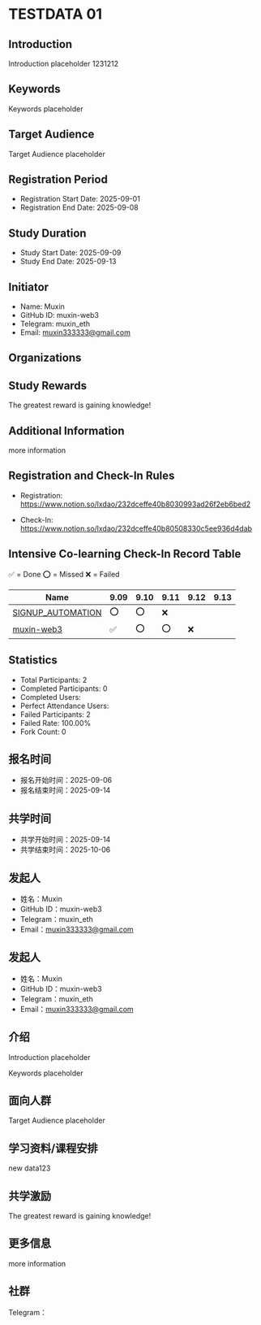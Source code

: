 # TESTDATA 01

## Introduction

Introduction placeholder 1231212

## Keywords

Keywords placeholder

## Target Audience

Target Audience placeholder

## Registration Period

- Registration Start Date: 2025-09-01
- Registration End Date: 2025-09-08
## Study Duration

- Study Start Date: 2025-09-09
- Study End Date: 2025-09-13
## Initiator

- Name: Muxin
- GitHub ID: muxin-web3
- Telegram: muxin_eth
- Email: muxin333333@gmail.com
## Organizations





## Study Rewards

The greatest reward is gaining knowledge!



## Additional Information

more information



## Registration and Check-In Rules

- Registration: https://www.notion.so/lxdao/232dceffe40b8030993ad26f2eb6bed2

- Check-In: https://www.notion.so/lxdao/232dceffe40b80508330c5ee936d4dab

## Intensive Co-learning Check-In Record Table

✅ = Done ⭕️ = Missed ❌ = Failed

<!-- START_COMMIT_TABLE -->
| Name | 9.09 | 9.10 | 9.11 | 9.12 | 9.13 |
| ------------- | ---- | ---- | ---- | ---- | ---- |
| [SIGNUP_AUTOMATION](https://github.com/IntensiveCoLearning/TESTDATA_01/blob/main/SIGNUP_AUTOMATION.md) | ⭕️ | ⭕️ | ❌ | | |
| [muxin-web3](https://github.com/IntensiveCoLearning/TESTDATA_01/blob/main/muxin-web3.md) | ✅ | ⭕️ | ⭕️ | ❌ | |
<!-- END_COMMIT_TABLE -->















































<!-- STATISTICALDATA_START -->
## Statistics

- Total Participants: 2
- Completed Participants: 0
- Completed Users: 
- Perfect Attendance Users: 
- Failed Participants: 2
- Failed Rate: 100.00%
- Fork Count: 0
<!-- STATISTICALDATA_END -->


## 报名时间

- 报名开始时间：2025-09-06
- 报名结束时间：2025-09-14
## 共学时间

- 共学开始时间：2025-09-14
- 共学结束时间：2025-10-06
## 发起人

- 姓名：Muxin
- GitHub ID：muxin-web3
- Telegram：muxin_eth
- Email：muxin333333@gmail.com
## 发起人

- 姓名：Muxin
- GitHub ID：muxin-web3
- Telegram：muxin_eth
- Email：muxin333333@gmail.com

## 介绍

Introduction placeholder

Keywords placeholder
## 面向人群

Target Audience placeholder




## 学习资料/课程安排

new data123



## 共学激励

The greatest reward is gaining knowledge!



## 更多信息

more information



## 社群

Telegram：
